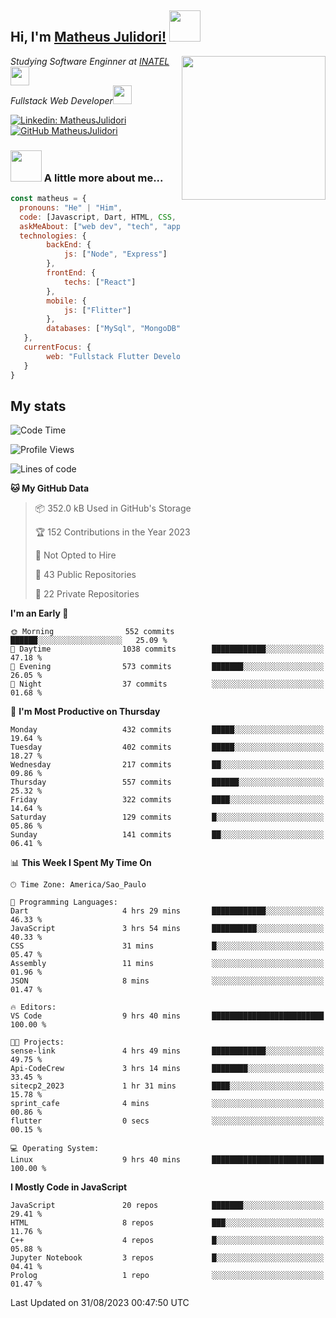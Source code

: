 <h2> Hi, I'm <a href="https://matheusjulidori.github.io" target="_blank">Matheus Julidori!</a> <img src="https://media.giphy.com/media/12oufCB0MyZ1Go/giphy.gif" width="50"></h2>
<img align='right' src="https://media.giphy.com/media/3oKIPnAiaMCws8nOsE/giphy.gif" width="230" height="auto">
<p><em>Studying Software Enginner at <a href="http://www.inatel.br" target="_blank">INATEL</a><img src="https://media.giphy.com/media/fYSnHlufseco8Fh93Z/giphy.gif" width="30"></br>
  Fullstack Web Developer<img src="https://media.giphy.com/media/WUlplcMpOCEmTGBtBW/giphy.gif" width="30">
</em></p>

[![Linkedin: MatheusJulidori](https://img.shields.io/badge/-MatheusJulidori-blue?style=flat-square&logo=Linkedin&logoColor=white&link=https://www.linkedin.com/in/MatheusJulidori/)](https://www.linkedin.com/in/MatheusJulidori/)
[![GitHub MatheusJulidori](https://img.shields.io/github/followers/matheusjulidori?label=follow&style=social)](https://github.com/MatheusJulidori)


### <img src="https://media.giphy.com/media/VgCDAzcKvsR6OM0uWg/giphy.gif" width="50"> A little more about me...  

```javascript
const matheus = {
  pronouns: "He" | "Him",
  code: [Javascript, Dart, HTML, CSS, Python, Java, C++],
  askMeAbout: ["web dev", "tech", "app dev", "games"],
  technologies: {
        backEnd: {
            js: ["Node", "Express"]
        },
        frontEnd: {
            techs: ["React"]
        },
        mobile: {
            js: ["Flitter"]
        },
        databases: ["MySql", "MongoDB","PostgreSQL","MariaDB"],
   },
   currentFocus: {
        web: "Fullstack Flutter Development"
   }
}
```
<h2>My stats</h2>

<!--START_SECTION:waka-->
![Code Time](http://img.shields.io/badge/Code%20Time-335%20hrs%2028%20mins-blue)

![Profile Views](http://img.shields.io/badge/Profile%20Views-0-blue)

![Lines of code](https://img.shields.io/badge/From%20Hello%20World%20I%27ve%20Written-7.0%20million%20lines%20of%20code-blue)

**🐱 My GitHub Data** 

> 📦 352.0 kB Used in GitHub's Storage 
 > 
> 🏆 152 Contributions in the Year 2023
 > 
> 🚫 Not Opted to Hire
 > 
> 📜 43 Public Repositories 
 > 
> 🔑 22 Private Repositories 
 > 
**I'm an Early 🐤** 

```text
🌞 Morning                552 commits         ██████░░░░░░░░░░░░░░░░░░░   25.09 % 
🌆 Daytime                1038 commits        ████████████░░░░░░░░░░░░░   47.18 % 
🌃 Evening                573 commits         ███████░░░░░░░░░░░░░░░░░░   26.05 % 
🌙 Night                  37 commits          ░░░░░░░░░░░░░░░░░░░░░░░░░   01.68 % 
```
📅 **I'm Most Productive on Thursday** 

```text
Monday                   432 commits         █████░░░░░░░░░░░░░░░░░░░░   19.64 % 
Tuesday                  402 commits         █████░░░░░░░░░░░░░░░░░░░░   18.27 % 
Wednesday                217 commits         ██░░░░░░░░░░░░░░░░░░░░░░░   09.86 % 
Thursday                 557 commits         ██████░░░░░░░░░░░░░░░░░░░   25.32 % 
Friday                   322 commits         ████░░░░░░░░░░░░░░░░░░░░░   14.64 % 
Saturday                 129 commits         █░░░░░░░░░░░░░░░░░░░░░░░░   05.86 % 
Sunday                   141 commits         ██░░░░░░░░░░░░░░░░░░░░░░░   06.41 % 
```


📊 **This Week I Spent My Time On** 

```text
🕑︎ Time Zone: America/Sao_Paulo

💬 Programming Languages: 
Dart                     4 hrs 29 mins       ████████████░░░░░░░░░░░░░   46.33 % 
JavaScript               3 hrs 54 mins       ██████████░░░░░░░░░░░░░░░   40.33 % 
CSS                      31 mins             █░░░░░░░░░░░░░░░░░░░░░░░░   05.47 % 
Assembly                 11 mins             ░░░░░░░░░░░░░░░░░░░░░░░░░   01.96 % 
JSON                     8 mins              ░░░░░░░░░░░░░░░░░░░░░░░░░   01.47 % 

🔥 Editors: 
VS Code                  9 hrs 40 mins       █████████████████████████   100.00 % 

🐱‍💻 Projects: 
sense-link               4 hrs 49 mins       ████████████░░░░░░░░░░░░░   49.75 % 
Api-CodeCrew             3 hrs 14 mins       ████████░░░░░░░░░░░░░░░░░   33.45 % 
sitecp2_2023             1 hr 31 mins        ████░░░░░░░░░░░░░░░░░░░░░   15.78 % 
sprint_cafe              4 mins              ░░░░░░░░░░░░░░░░░░░░░░░░░   00.86 % 
flutter                  0 secs              ░░░░░░░░░░░░░░░░░░░░░░░░░   00.15 % 

💻 Operating System: 
Linux                    9 hrs 40 mins       █████████████████████████   100.00 % 
```

**I Mostly Code in JavaScript** 

```text
JavaScript               20 repos            ███████░░░░░░░░░░░░░░░░░░   29.41 % 
HTML                     8 repos             ███░░░░░░░░░░░░░░░░░░░░░░   11.76 % 
C++                      4 repos             █░░░░░░░░░░░░░░░░░░░░░░░░   05.88 % 
Jupyter Notebook         3 repos             █░░░░░░░░░░░░░░░░░░░░░░░░   04.41 % 
Prolog                   1 repo              ░░░░░░░░░░░░░░░░░░░░░░░░░   01.47 % 
```




 Last Updated on 31/08/2023 00:47:50 UTC
<!--END_SECTION:waka-->
